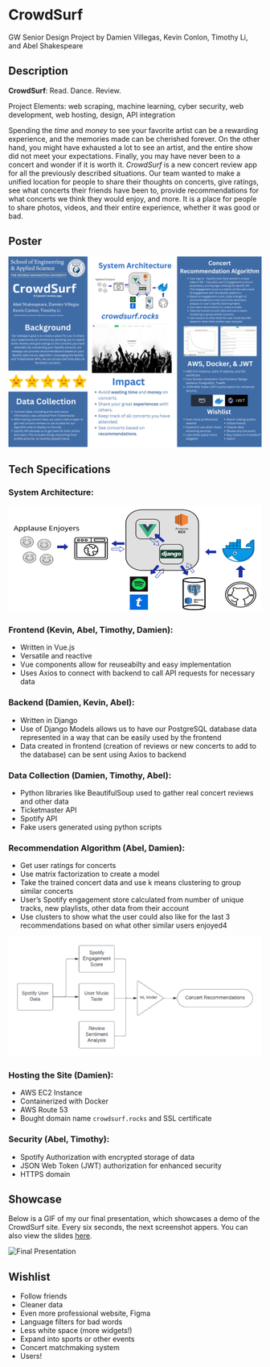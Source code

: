 # CrowdSurf

GW Senior Design Project by Damien Villegas, Kevin Conlon, Timothy Li, and Abel Shakespeare

## Description

**CrowdSurf**: Read. Dance. Review.

Project Elements: web scraping, machine learning, cyber security, web development, web hosting, design, API integration


Spending the *time* and *money* to see your favorite artist can be a rewarding experience, and the memories made can be cherished forever. On the other hand, you might have exhausted a lot to see an artist, and the entire show did not meet your expectations. Finally, you may have never been to a concert and wonder if it is worth it. *CrowdSurf* is a new concert review app for all the previously described situations. Our team wanted to make a unified location for people to share their thoughts on concerts, give ratings, see what concerts their friends have been to, provide recommendations for what concerts we think they would enjoy, and more. It is a place for people to share photos, videos, and their entire experience, whether it was good or bad. 

## Poster

![image](images/poster.png)

## Tech Specifications

### System Architecture:

![image](images/sys_arch.png)

### Frontend (Kevin, Abel, Timothy, Damien):
- Written in Vue.js
- Versatile and reactive
- Vue components allow for reuseabilty and easy implementation
- Uses Axios to connect with backend to call API requests for necessary data
 

### Backend (Damien, Kevin, Abel):
- Written in Django
- Use of Django Models allows us to have our PostgreSQL database data represented in a way that can be easily used by the frontend
- Data created in frontend (creation of reviews or new concerts to add to the database) can be sent using Axios to backend 

### Data Collection (Damien, Timothy, Abel):
- Python libraries like BeautifulSoup used to gather real concert reviews and other data
- Ticketmaster API
- Spotify API
- Fake users generated using python scripts

### Recommendation Algorithm (Abel, Damien):
- Get user ratings for concerts
- Use matrix factorization to create a model
- Take the trained concert data and use k means clustering to group similar concerts
- User’s Spotify engagement store calculated from number of unique tracks, new playlists, other data from their account
- Use clusters to show what the user could also like for the last 3 recommendations based on what other similar users enjoyed4

![image](images/algo.png)

### Hosting the Site (Damien):
- AWS EC2 Instance
- Containerized with Docker
- AWS Route 53
- Bought domain name ```crowdsurf.rocks``` and SSL certificate

### Security (Abel, Timothy):
- Spotify Authorization with encrypted storage of data
- JSON Web Token (JWT) authorization for enhanced security
- HTTPS domain

## Showcase

Below is a GIF of my our final presentation, which showcases a demo of the CrowdSurf site. Every six seconds, the next screenshot appers.
You can also view the slides [here](https://docs.google.com/presentation/d/1pLR6xX6Iv9nac4E0i7_OrZberT7WdU5o2ohE6Knynpk/edit#slide=id.p).

![Final Presentation](https://github.com/user-attachments/assets/1df23335-fda1-488c-a47d-4fe47522696d)

## Wishlist
- Follow friends
- Cleaner data
- Even more professional website, Figma
- Language filters for bad words
- Less white space (more widgets!)
- Expand into sports or other events
- Concert matchmaking system
- Users!
